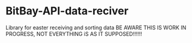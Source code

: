 # BitBay-API-data-reciver
Library for easter receiving and sorting data
BE AWARE THIS IS WORK IN PROGRESS, NOT EVERYTHING iS AS IT SUPPOSED!!!!!!
